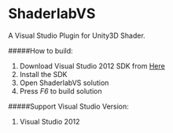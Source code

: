 ShaderlabVS
===========

A Visual Studio Plugin for Unity3D Shader.  


#####How to build:
1. Download Visual Studio 2012 SDK from [Here](http://www.microsoft.com/en-us/download/details.aspx?id=30668)
2. Install the SDK
3. Open ShaderlabVS solution
4. Press *F6* to build solution


#####Support Visual Studio Version:
1. Visual Studio 2012




